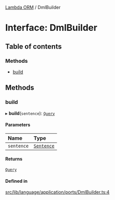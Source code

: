 [Lambda ORM](../README.md) / DmlBuilder

# Interface: DmlBuilder

## Table of contents

### Methods

- [build](DmlBuilder.md#build)

## Methods

### build

▸ **build**(`sentence`): [`Query`](../classes/Query.md)

#### Parameters

| Name | Type |
| :------ | :------ |
| `sentence` | [`Sentence`](../classes/Sentence.md) |

#### Returns

[`Query`](../classes/Query.md)

#### Defined in

[src/lib/language/application/ports/DmlBuilder.ts:4](https://github.com/lambda-orm/lambdaorm/blob/41da0f89a1058111cefd572d5f6d903eabd70833/src/lib/language/application/ports/DmlBuilder.ts#L4)

